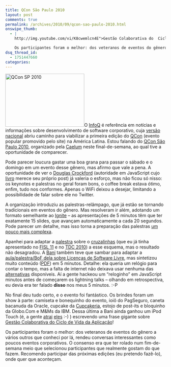 ```yaml
---
title: QCon São Paulo 2010
layout: post
comments: true
permalink: /archives/2010/09/qcon-sao-paulo-2010.html
onswipe_thumb:
  - |
    http://img.youtube.com/vi/K8cwemlcn4E">Gestão Colaborativa do  Ciclo de Vida da Aplicação</a>!

    Os participantes foram o melhor: dos veteranos de eventos do gênero a vários outros que conheci por lá, rendeu conversas interessantes como poucos eventos corporativos. O consenso era que ter rolado num fim-de-semana meio que selecionou participantes que realmente gostam do que fazem. Recomendo participar das próximas edições (eu pretendo fazê-lo), onde quer que aconteçam./0.jpg
dsq_thread_id:
  - 1751447660
categories:
---
```

<img src="//chester.me/wp-content/uploads/2010/09/qcon_sp.png" alt="QCon SP 2010" title="QCon SP 2010" width="248" height="166" class="alignleft size-full wp-image-4544" />O [InfoQ][1] é referência em notícias e informações sobre desenvolvimento de software corporativo, cuja [versão nacional][2] abriu caminho para viabilizar a primeira edição do [QCon][3] (evento popular promovido pelo site) na América Latina. Estou falando do [QCon São Paulo 2010][4], organizado pela [Caelum][5] neste final-de-semana, ao qual tive a oportunidade de comparecer.

Pode parecer loucura gastar uma boa grana para passar o sábado e o domingo em um evento desse gênero, mas afirmo que vale a pena. A oportunidade de ver o [Douglas Crockford][6] (autoridade em JavaScript cujo [livro][7] merece seu próprio post) já valeria o esforço, mas não ficou só nisso: os keynotes e palestras no geral foram bons, o coffee break estava ótimo, enfim, tudo nos conformes. Apenas o WiFi deixou a desejar, limitando a possibilidade de falar sobre ele no Twitter.

A organização introduziu as palestras-relâmpago, que já estão se tornando tradicionais em eventos do gênero. Mas resolveram ir além, adotando um formato semelhante ao [Ignite][8] &#8211; as apresentações de 5 minutos têm que ter exatamente 15 slides, que avançam automaticamente a cada 20 segundos. Pode parecer um detalhe, mas isso torna a preparação das palestras [um pouco mais complexa][9].

Apanhei para adaptar a [palestra][10] sobre o [cruzalinhas][11] (que eu já tinha apresentado no [FISL 11][12] e no [TDC 2010][13]) a esse esquema, mas o resultado não desagradou. A [Bani][14] também teve que sambar para adaptar a [aula/palestra/BoF dela sobre Licenças de Software Livre][15], mas sintetizou muito conteúdo ([PDF][16]) em 5 minutos. Detalhe: ela queria um relógio para contar o tempo, mas a falta de internet não deixava usar nenhuma das [alternativas][17] disponíveis. Aí a gente hackeou um &#8220;reloginho&#8221; em JavaScript minutos antes de começarem os lightning talks &#8211; olhando em retrospectiva, eu devia era ter falado **disso** nos meus 5 minutos. :-P

No final deu tudo certo, e o evento foi fantástico. Os brindes foram um show à parte: camiseta e bonequinho do evento, ioiô do PagSeguro, caneta bacanuda da Oracle, cupcake da [Cupcakeria][18], estojo de post-its e bloquinho da Globo.Com e M&#038;Ms da IBM. Dessa última a Bani ainda ganhou um iPod Touch (é, a gente [atrai][19] [eles][20] :-) ) escrevendo uma frase gigante sobre [Gestão Colaborativa do Ciclo de Vida da Aplicação][21]!

Os participantes foram o melhor: dos veteranos de eventos do gênero a vários outros que conheci por lá, rendeu conversas interessantes como poucos eventos corporativos. O consenso era que ter rolado num fim-de-semana meio que selecionou participantes que realmente gostam do que fazem. Recomendo participar das próximas edições (eu pretendo fazê-lo), onde quer que aconteçam.

 [1]: http://www.infoq.com/
 [2]: http://www.infoq.com/br/
 [3]: http://qcon.infoq.com/aboutqcon/
 [4]: http://www.qconsp.com/
 [5]: http://www.caelum.com.br/
 [6]: http://en.wikipedia.org/wiki/Douglas_Crockford
 [7]: http://www.amazon.com/JavaScript-Good-Parts-Douglas-Crockford/dp/0596517742
 [8]: http://en.wikipedia.org/wiki/Ignite_%28event%29
 [9]: http://userfirstweb.com/328/successful-ignite-presentations/
 [10]: http://www.slideshare.net/chesterbr/cruzalinhas-palestra-relmp
 [11]: http://cruzalinhas.com
 [12]: http://softwarelivre.org/fisl11
 [13]: http://www.thedevelopersconference.com.br/
 [14]: http://baniverso.com/
 [15]: http://events.linuxfoundation.org/2010/linuxcon-brasil/pt/sabino
 [16]: http://baniverso.com/pdf/QCon-Licencas.pdf
 [17]: http://www.horaagora.com/
 [18]: http://www.cupcakeria.com.br
 [19]: http://gc.blog.br/2010/03/22/o-open-hack-day-br-2010-foi-sensacional/
 [20]: http://ignofisl.ig.com.br/2010/07/24/15hs-entrega-dos-premios-da-maratona-ig-e-code-golf/
 [21]: http://www.youtube.com/watch?v=K8cwemlcn4E
